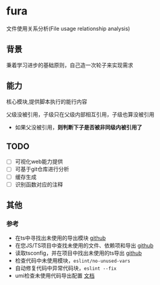 # fura

文件使用关系分析(File usage relationship analysis)

## 背景

秉着学习进步的基础原则，自己造一次轮子来实现需求

## 能力

核心模块,提供脚本执行的能行内容

父级没被引用，子级只在父级内部相互引用，子级也算没被引用

- 如果父没被引用，**则判断下子是否被非同级内被引用了**

## TODO

- [ ] 可视化web能力提供
- [ ] 可基于git仓库进行分析
- [ ] 缓存生成
- [ ] 识别函数对应的注释

## 其他

### 参考

- 在ts中寻找出未使用的导出模块 [github](https://github.com/pzavolinsky/ts-unused-exports)
- 在您JS/TS项目中查找未使用的文件、依赖项和导出 [github](https://github.com/webpro/knip)
- 读取tsconfig，并在项目中找出未使用的ts导出 [github](https://github.com/nadeesha/ts-prune)
- 检查代码中未使用模块，`eslint/no-unused-vars`
- 自动修复代码中异常代码块，`eslint --fix`
- umi检查未使用代码导出配置 [文档](https://umijs.org/docs/api/config#deadcode)